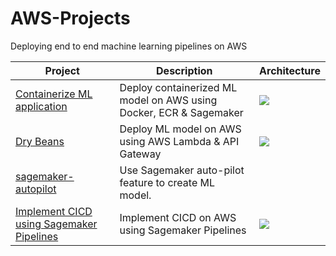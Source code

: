 # AWS-Projects
Deploying end to end machine learning pipelines on AWS

| Project | Description | Architecture |
|--------------------------------------------------------------------------------------------------------------|---------------------------------------------------------------------------------------------------------------------|----------------------------------------------|
| [Containerize ML application](https://github.com/shaikh96arshad/AWS-Projects/tree/main/Bank%20Personal%20Loan%20Modelling) | Deploy containerized ML model on AWS using Docker, ECR & Sagemaker |<img src = "https://github.com/shaikh96arshad/AWS-Projects/blob/main/Bank%20Personal%20Loan%20Modelling/images/pipeline_img.png">|
| [Dry Beans](https://github.com/shaikh96arshad/AWS-Projects/tree/main/Dry%20Beans) | Deploy ML model on AWS using AWS Lambda & API Gateway |<img src = "https://github.com/shaikh96arshad/AWS-Projects/blob/main/Dry%20Beans/images/Architecture.png">|
| [sagemaker-autopilot](https://github.com/shaikh96arshad/AWS-Projects/tree/main/AWS%20Sagemaker%20autopilot) | Use Sagemaker auto-pilot feature to create ML model. |
| [Implement CICD using Sagemaker Pipelines](https://github.com/shaikh96arshad/AWS-Projects/tree/main/bpl-cicd-p-avoduzxwbzwo/sagemaker-bpl-cicd-p-avoduzxwbzwo-modelbuild) | Implement CICD on AWS using Sagemaker Pipelines |<img src = "https://github.com/shaikh96arshad/AWS-Projects/blob/main/bpl-cicd-p-avoduzxwbzwo/sagemaker-bpl-cicd-p-avoduzxwbzwo-modelbuild/img/pipeline-full.png">|
